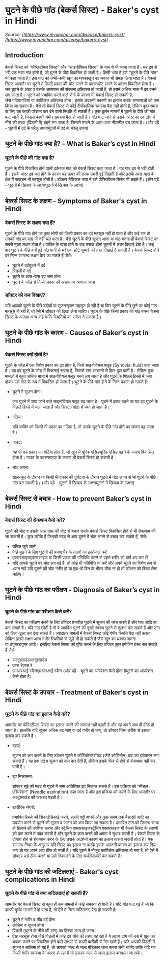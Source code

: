 # घुटने के पीछे गांठ (बेकर्स सिस्ट) - Baker's cyst in Hindi
_Source: [https://www.myupchar.com/disease/bakers-cyst](https://www.myupchar.com/disease/bakers-cyst)_

## Introduction
बेकर्स सिस्ट को “पोप्लिटीयल सिस्ट” और “साइनोवियल सिस्ट” के नाम से भी जाना जाता है। यह द्रव से भरी एक नरम गांठ होती है, जो घुटने के पीछे विकसित हो जाती है। हिन्दी भाषा में इसे “घुटने के पीछे गांठ” भी कहा जाता है। इस गांठ को कभी-कभी खून का थक्काखून का थक्का भी समझ लिया जाता है। बेकर्स सिस्ट आमतौर पर घुटने में किसी प्रकार की चोट लगने के कारणचोट लगने के कारण विकसित होता है। जब घुटने के अंदर व उसके आसपास की संरचना क्षतिग्रस्त हो जाती है, तो इसमें अधिक मात्रा में द्रव बनने लग जाता है। 
घुटने को प्रभावित करने वाले रोगों के कारण भी बेकर्स सिस्ट हो सकती है, जैसे गठियागठिया या कार्टिलेज क्षतिग्रस्त होना। इसके अंदरुनी कारणों का इलाज करके समस्याओं को कम किया जा सकता है। वैसे तो बेकर्स सिस्ट से कोई दीर्घकालिक समस्या पैदा नहीं होती है, लेकिन कुछ समय के लिए यह काफी परेशान कर देने वाली स्थिति हो सकती है। कुछ दुर्लभ मामलों में घुटने के पीछे की गांठ फट जाती है, जिससे काफी गंभीर समस्या पैदा हो जाती है। गांठ फट जाने से उसके अंदर का द्रव टांग में नीचे की तरफ (पिंडली में) बहने लग जाता है, जिससे टखने के आस-पास नीलनील पड़ जाता है।
(और पढ़ें - घुटनों में दर्द के घरेलू उपायघुटनों में दर्द के घरेलू उपाय)

## घुटने के पीछे गांठ क्या है? - What is Baker’s cyst in Hindi
### घुटने के पीछे की गांठ क्या है?
घुटने के पीछे विकसित होने वाली दर्दनाक गांठ को बेकर्स सिस्ट कहा जाता है। यह गांठ द्रव से भरी होती है। इसके अंदर द्रव भरा होने के कारण यह ऊपर की तरफ उभरी हुई दिखती है और इसके आस-पास के क्षेत्र में जकड़न भी महसूस होती है। डॉक्टर मेडिकल भाषा में इसे पोप्लिटीयल सिस्ट भी कहते हैं।
(और पढ़ें - घुटनों में खिंचाव के लक्षणघुटनों में खिंचाव के लक्षण)

## बेकर्स सिस्ट के लक्षण - Symptoms of Baker's cyst in Hindi
### बेकर्स सिस्ट के लक्षण क्या हैं?
घुटने के पीछे गांठ होने पर कुछ लोगों को किसी प्रकार का दर्द महसूस नहीं हो पाता है और कई बार तो उनको गांठ का पता भी नहीं चल पाता है। वैसे घुटने के पीछे सूजन आना या गांठ बनना ही बेकर्स सिस्ट का सबसे मुख्य लक्षण होता है। व्यक्ति के खड़ा होने के बाद उसके दोनों घुटनों में अंतर दिखाई देता है। कई बार घुटने के पीछे बनी हुई गांठ पानी से भरे एक छोटे गुब्बारे की तरह दिखाई दे सकती है।
बेकर्स सिस्ट होने पर निम्न सामान्य लक्षण देखे जा सकते हैं जैसे:
- घुटने में दर्दघुटने में दर्द
- पिंडली में दर्द
- घुटने के आस-पास द्रव जमा होना
- घुटने के जोड़ से किसी प्रकार की असामान्य आवाज आना
### डॉक्टर को कब दिखाएं?
यदि आपको घुटने के पीछे दर्ददर्द या सूजनसूजन महसूस हो रही है या फिर घुटने के पीछे छूने पर कोई गांठ महसूस हो रही है, तो ऐसे में डॉक्टर को दिखा लेना चाहिए। घुटने के पीछे किसी प्रकार की गांठ बनना बेकर्स सिस्ट के अलावा अन्य कई गंभीर स्थितियों का संकेत दे सकता है।

## घुटने के पीछे गांठ के कारण - Causes of Baker’s cyst in Hindi
### बेकर्स सिस्ट क्यों होती है?
घुटने के जोड़ में एक विशेष प्रकार का द्रव होता है, जिसे साइनोवियल फ्लूड (Synovial fluid) कहा जाता है। यह द्रव घुटने के जोड़ में चिकनाई रखता है, जिससे टांग आसानी से हिल-ढुल पाती है।
लेकिन कुछ मामलों में बहुत अधिक मात्रा में साइनोवियल फ्लूड बनने लग जाता है और घुटने के पिछले हिस्से में जमा होकर एक गांठ के रूप में विकसित हो जाता है।
घुटने के पीछे गांठ होने के निम्न कारण हो सकते हैं:
- घुटने में सूजन होना:
	जब घुटने में पाया जाने वाले साइनोवियल फ्लूड बढ़ जाता है। घुटने में दबाव बढ़ने पर यह द्रव घुटने के पिछले हिस्से में चला जाता है और सिस्ट (गांठ) में जमा हो जाता है।
- गठिया:
	यदि व्यक्ति को किसी भी प्रकार का गठिया है, तो उसके घुटने के पीछे गांठ होने का खतरा बढ़ जाता है।
- गाउट:
	यह भी एक प्रकार का गठिया होता है, जो खून में यूरिक एसिडयूरिक एसिड बढ़ने के कारण विकसित होता है। गाउट के कारणगाउट के कारण भी बेकर्स सिस्ट हो सकती है।
- चोट लगना:
	खेल-कूद के दौरान या किसी भी प्रकार की दुर्घटना के दौरान घुटने में चोट लगने से भी घुटने के पीछे गांठ बन सकती है।
(और पढ़ें - घुटनों में खिंचाव के लक्षणघुटनों में खिंचाव के लक्षण)

## बेकर्स सिस्ट से बचाव - How to prevent Baker’s cyst in Hindi
### बेकर्स सिस्ट की रोकथाम कैसे करें?
घुटने की चोट व उसके आस पास की चोट से बचाव करके बेकर्स सिस्ट विकसित होने से भी रोकथाम की जा सकती है। कुछ तरीके हैं जिनकी मदद से आप घुटने में चोट लगने से बचाव कर सकते हैं, जैसे:
- उचित जूते पहनें
- पीछे मुड़ने के लिए घुटनों की बजाए पैर के तलवों का इस्तेमाल करें
- एक्सरसाइजएक्सरसाइज या किसी प्रकार की गतिविधि करने से पहले शरीर को वॉर्म अप कर लें
- यदि आपके घुटने पर चोट लग गई है, तो कोई भी गतिविधि ना करें और अपने घुटने का विशेष रूप से ध्यान रखें
यदि घुटने की चोट गंभीर हो या एक-दो दिन के भीतर ठीक ना हो तो डॉक्टर को दिखा लेना चाहिए।

## घुटने के पीछे गांठ का परीक्षण - Diagnosis of Baker’s cyst in Hindi
### घुटने के पीछे गांठ का परीक्षण कैसे करें?
बेकर्स सिस्ट का परीक्षण करने के लिए डॉक्टर प्रभावित घुटने में सूजन की जांच करते हैं और गांठ आदि का पता लगाते हैं। यदि गांठ छोटी है तो वे प्रभावित घुटने की दूसरे स्वस्थ घुटने से तुलना कर सकते हैं और टांग को हिला-ढुला कर देख सकते हैं।
ज्यादातर मामलों में बेकर्स सिस्ट कोई गंभीर स्थिति पैदा नहीं करता लेकिन इससे लक्षण अन्य गंभीर स्थितियों से जुड़े भी हो सकते हैं जैसे खून का थक्का जमना या ट्यूमरट्यूमर आदि। इसलिए बेकर्स सिस्ट की पुष्टि करने के लिए डॉक्टर कुछ इमेजिंग टेस्ट कर सकते हैं जैसे:
- अल्ट्रासाउंडअल्ट्रासाउंड
- एक्स रेएक्स रे
- एमआरआई स्कैनएमआरआई स्कैन
(और पढ़ें - घुटने का ऑपरेशन कैसे होता हैघुटने का ऑपरेशन कैसे होता है)

## बेकर्स सिस्ट के उपचार - Treatment of Baker’s cyst in Hindi
### घुटने के पीछे गांठ का इलाज कैसे करें?
आमतौर पर पोप्लिटीयल सिस्ट का इलाज करने की जरूरत नहीं पड़ती है और वह अपने आप ही ठीक हो जाता है। हालांकि यदि सूजन अधिक बढ़ जाए या दर्द गंभीर हो जाए, तो डॉक्टर निम्न तरीके से इसका इलाज कर सकते हैं।
- दवाएं:
	सूजन को कम करने के लिए डॉक्टर घुटने में कोर्टिकोस्टेरॉयड (जैसे कोर्टिसोन) दवा का इंजेक्शन लगा सकते हैं। यह दवा दर्द व सूजन को कम कर देती है, लेकिन इसके फिर से होने से रोकथाम नहीं कर पाती है।
- द्रव निकालना:
	डॉक्टर सुई की मदद से घुटने में जमा अतिरिक्त द्रव निकाल सकते हैं। इस प्रक्रिया को “नीडल एस्पिरेशन” (Needle aspiration) कहा जाता है और इस प्रक्रिया को करने के लिए आमतौर पर अल्ट्रासाउंड की जरूरत पड़ती है।
- शारीरिक थेरेपी:
	प्रभावित हिस्से की सिकाईसिकाई करने, हल्की पट्टी बांधने और कुछ समय तक बैसाखी आदि का उपयोग करने से घुटने की सूजन व जलन को कम किया जा सकता है। प्रभावित टांग को जितना संभव हो हिलाने की कोशिश करना और स्ट्रेचिंग एक्सरसाइजस्ट्रेचिंग एक्सरसाइज भी बेकर्स सिस्ट के लक्षणों को कम करने में मदद करती है और घुटने के काम करने की क्षमता में सुधार करती है।
बेकर्स सिस्ट के दोबारा होने से रोकथाम करने के लिए उसके अंदरुनी कारण का इलाज करना जरूरी होता है। एक सामान्य नियम के अनुसार यदि सिस्ट का इलाज ना करके इसके अंदरुनी कारण का इलाज कर दिया जाए तो यह अपने आप ठीक हो जाती है। यदि घुटने में मौजूद कार्टिलेज क्षतिग्रस्त हो गया है, तो ऐसे में डॉक्टर उसे ठीक करने या उसे निकालने के लिए सर्जरीसर्जरी कर सकते हैं।

## घुटने के पीछे गांठ की जटिलताएं - Baker’s cyst complications in Hindi
### घुटने के पीछे गांठ से क्या जटिलताएं हो सकती हैं?
आमतौर पर बेकर्स सिस्ट से बहुत ही कम मामलों में कोई समस्या हो पाती है। यदि गांठ फट गई है जो कि काफी दुर्लभ मामलों में हो पाता है, तो ऐसे में निम्न जटिलताएं पैदा हो सकती हैं:
- घुटने में गंभीर व तीव्र दर्द होना
- लालिमा व सूजन होना
- पिंडली (घुटने के नीचे की टांग) का हिस्सा लाल हो जाना
- ऐसा महसूस होना जैसे पिंडली में कोई द्रव नीचे की तरफ बह रहा है
ये लक्षण टांग की नस में खून का थक्का जमने पर विकसित होने वाले लक्षणों से काफी बारीकी से मेल खाते हैं। यदि आपकी पिंडली में सूजन व लालिमा हो गई है, तो आपको जल्द से जल्द मेडिकल जांच करवा लेनी चाहिए ताकि यदि यह किसी गंभीर समस्या के कारण हो रहा है तो उसका जल्द से जल्द इलाज करवाया जा सके।

